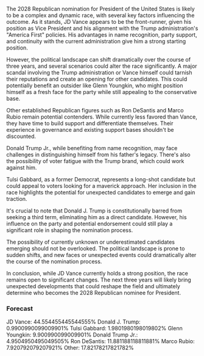The 2028 Republican nomination for President of the United States is likely to be a complex and dynamic race, with several key factors influencing the outcome. As it stands, JD Vance appears to be the front-runner, given his position as Vice President and his alignment with the Trump administration's "America First" policies. His advantages in name recognition, party support, and continuity with the current administration give him a strong starting position.

However, the political landscape can shift dramatically over the course of three years, and several scenarios could alter the race significantly. A major scandal involving the Trump administration or Vance himself could tarnish their reputations and create an opening for other candidates. This could potentially benefit an outsider like Glenn Youngkin, who might position himself as a fresh face for the party while still appealing to the conservative base.

Other established Republican figures such as Ron DeSantis and Marco Rubio remain potential contenders. While currently less favored than Vance, they have time to build support and differentiate themselves. Their experience in governance and existing support bases shouldn't be discounted.

Donald Trump Jr., while benefiting from name recognition, may face challenges in distinguishing himself from his father's legacy. There's also the possibility of voter fatigue with the Trump brand, which could work against him.

Tulsi Gabbard, as a former Democrat, represents a long-shot candidate but could appeal to voters looking for a maverick approach. Her inclusion in the race highlights the potential for unexpected candidates to emerge and gain traction.

It's crucial to note that Donald J. Trump is constitutionally barred from seeking a third term, eliminating him as a direct candidate. However, his influence on the party and potential endorsement could still play a significant role in shaping the nomination process.

The possibility of currently unknown or underestimated candidates emerging should not be overlooked. The political landscape is prone to sudden shifts, and new faces or unexpected events could dramatically alter the course of the nomination process.

In conclusion, while JD Vance currently holds a strong position, the race remains open to significant changes. The next three years will likely bring unexpected developments that could reshape the field and ultimately determine who becomes the 2028 Republican nominee for President.

### Forecast

JD Vance: 44.554455445544555%
Donald J. Trump: 0.9900990099009901%
Tulsi Gabbard: 1.9801980198019802%
Glenn Youngkin: 9.900990099009901%
Donald Trump Jr.: 4.9504950495049505%
Ron DeSantis: 11.881188118811881%
Marco Rubio: 7.920792079207921%
Other: 17.82178217821782%
